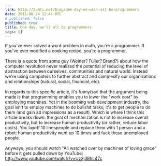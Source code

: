 ```yaml
---
link: http://zamfi.net/blog/one-day-we-will-all-be-programmers
date: 2011-06-24 12:45 UTC
# published: false
published: true
title: One day, we'll all be programmers
tags: []
---
```


If you've ever solved a word problem in math, you're a programmer. If you've ever modified a cooking recipe, you're a programmer. <br><br>There is a quote from some guy (Weiner? Fuller? Brand?) about how the computer revolution never realized the potential of reducing the level of abstraction between ourselves, communities and natural world.  Instead we're using computers to further abstract and complexify our organizations and relationships (natural, social, financial, etc).  <br><br>In regards to this specific article, it's funny/sad that the argument being made is that programming enables you to lower the "work cost" by employing machines. Yet in the booming web development industry, the goal isn't to employ machines to do bullshit tasks, it's to get people to do them (and gain ad impressions as a result). Which is where I think this article breaks down: the goal of mechanization is not to increase overall productivity, but to increase human productivity (or rather, reduce labor costs). You layoff 10 linespeople and replace them with 1 person and a robot:  human productivity went up 10 times and fuck those unemployed people. <br><br>Anyways, you should watch "All watched over by machines of loving grace" before it gets pulled down by YouTube: <br><a href="http://www.youtube.com/watch?v=Uz2j3BhL47c">http://www.youtube.com/watch?v=Uz2j3BhL47c</a>
